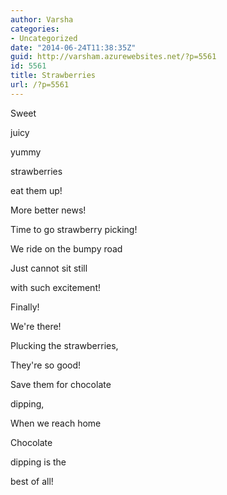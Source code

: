 ```yaml
---
author: Varsha
categories:
- Uncategorized
date: "2014-06-24T11:38:35Z"
guid: http://varsham.azurewebsites.net/?p=5561
id: 5561
title: Strawberries
url: /?p=5561
---
```


Sweet
  
juicy
  
yummy
  
strawberries
  
eat them up!
  
More better news!
  
Time to go strawberry picking!
  
We ride on the bumpy road
  
Just cannot sit still
  
with such excitement!
  
Finally!
  
We're there!
  
Plucking the strawberries,
  
They're so good!
  
Save them for chocolate
  
dipping,
  
When we reach home
  
Chocolate
  
dipping is the
  
best of all!